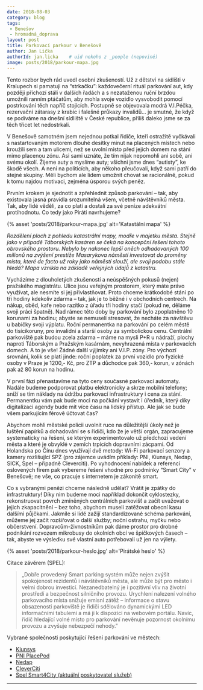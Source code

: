 ```yaml
---
date: 2018-08-03
category: blog
tags:
 - Benešov
 - hromadná_doprava
layout: post
title: Parkovací parkour v Benešově
author: Jan Lička
authorId: jan.licka    # uid nekoho z _people (nepoviné)
image: posts/2018/parkour-mapa.jpg
---
```


Tento rozbor bych rád uvedl osobní zkušeností. Už z dětství na sídlišti v Kralupech si pamatuji na “strkačku”: každovečerní rituál parkování aut, kdy později příchozí stáli v dalších řadách a s nezataženou ruční brzdou umožnili ranním ptáčatům, aby mohla svoje vozidlo vysvobodit pomocí postrkování těch napříč stojících. Postupně se objevovala modrá V.I.Péčka, rezervační zátarasy z krabic i falešné průkazy invalidů… je smutné, že když se podíváme na dnešní sídliště v České republice, příliš daleko jsme se za těch třicet let nedostrkali.

V Benešově samotném jsem nejednou potkal řidiče, kteří ostražitě vyčkávali s nastartovaným motorem dlouhé desítky minut na placených místech nebo kroužili sem a tam ulicemi, než se uvolní místo před jejich domem na stání mimo placenou zónu. Asi sami uznáte, že tím nijak nepomohli ani sobě, ani svému okolí. Žijeme auty a myslíme auty; všichni jsme dnes “autisty”, ke škodě všech. A není na politicích, aby někoho přeučovali, když sami patří do stejné skupiny. Měli bychom ale lidem umožnit chovat se racionálně, pokud k tomu najdou motivaci, zejména úsporou svých peněz. 

Prvním krokem je sjednotit a zpřehlednit způsob parkování – tak, aby existovala jasná pravidla srozumitelná všem, včetně návštěvníků města. Tak, aby lidé věděli, za co platí a dostali za své peníze adekvátní protihodnotu. Co tedy jako Piráti navrhujeme?

{% asset 'posts/2018/parkour-mapa.jpg' alt='Katastální mapa' %}

*Rozdělení ploch z pohledu katastrální mapy, modře v majetku města. Stejně jako v případě Táborských kasáren se čeká na koncepční řešení tohoto obrovského prostoru. Nebylo by nakonec lepší oněch odhadovaných 100 milionů na zvýšení prestiže Masarykova náměstí investovat do proměny místa, které de facto už roky jako náměstí slouží, ale svoji podobu stále hledá? Mapa vznikla na základě veřejných údajů z katastru.*

Vycházíme z dlouholetých zkušeností a neúspěšných pokusů (nejen) pražského magistrátu. Ulice jsou veřejným prostorem, který máte právo využívat, ale nesmíte si jej přivlastňovat. Proto chceme krátkodobé stání po tři hodiny kdekoliv zdarma – tak, jak je to běžné i v obchodních centrech. Na nákup, oběd, kafe nebo razítko z úřadu tři hodiny stačí (pokud ne, děláme svoji práci špatně). Nad rámec této doby by parkování bylo zpoplatněno 10 korunami za hodinu; abyste se nemuseli stresovat, že necháte za návštěvu u babičky svoji výplatu. Roční permanentka na parkování po celém městě do tisícikoruny, pro invalidní a starší osoby za symbolickou cenu. Centrální parkoviště pak budou zcela zdarma – máme na mysli P+R u nádraží, plochy naproti Táborským a Pražským kasárnám, nevyhrazená místa v parkovacích domech. A to je vše! Žádné další výjimky ani V.I.P. zóny. Pro výchozí srovnání, kolik se platí jinde: roční poplatek za první vozidlo pro fyzické osoby v Praze je 1200,- Kč, pro ZTP a důchodce pak 360,- korun, v zónách pak až 80 korun na hodinu. 

V první fázi přenastavíme na tyto ceny současné parkovací automaty. Nadále budeme podporovat platbu elektronicky a skrze mobilní telefony; sníží se tím náklady na údržbu parkovací infrastruktury i cena za stání. Permanentku vám pak bude moci na počkání vystavit i úředník, který díky digitalizaci agendy bude mít více času na lidský přístup. Ale jak se bude všem parkujícím férově účtovat čas?

Abychom mohli městské policii uvolnit ruce na důležitější úkoly než je luštění papírků a dohadování se s řidiči, kdo že je větší orgán, zapracujeme systematicky na řešení, se kterým experimentovalo už předchozí vedení města a které je obvyklé v zemích trpících dopravními zácpami. Od Holandska po Čínu dnes využívají dvě metody: Wi-Fi parkovací senzory a kamery rozlišující SPZ (pro zájemce uvádím příklady: PNI, Kiunsys, Nedap, SICK, Spel – případně Cleverciti). Po vyhodnocení nabídek a referencí oslovených firem pak vybereme řešení vhodné pro podmínky “Smart City” v Benešově; ne vše, co pracuje s internetem je zákonitě smart.

Co s vybranými penězi chceme následně udělat? Vrátit je zpátky do infrastruktury! Díky nim budeme moci například dokončit cyklostezky, rekonstruovat povrch zmíněných centrálních parkovišť a začít uvažovat o jejich zkapacitnění – bez toho, abychom museli zatěžovat obecní kasu dalšími půjčkami. Jakmile si lidé zažijí standardizované schéma parkování, můžeme jej začít rozšiřovat o další služby; noční ostrahu, myčku nebo občerstvení. Dopravcům-živnostníkům pak dáme prostor pro drobné podnikání rozvozem mikrobusy do okolních obcí ve špičkových časech – tak, abyste ve výsledku své vlastní auto potřebovali už jen na výlety.

{% asset 'posts/2018/parkour-heslo.jpg' alt='Pirátské heslo' %}

Citace závěrem (SPEL):
> „Dobře provedený Smart parking systém může nejen zvýšit spokojenost rezidentů i návštěvníků města, ale může být pro město i velmi dobrou investicí. Nezanedbatelný je i pozitivní vliv na životní prostředí a bezpečnost silničního provozu. Urychlení nalezení volného parkovacího místa snižuje emisní zátěž – informace o stavu obsazenosti parkoviště je řidiči sdělováno dynamickými LED informačními tabulemi a má ji k dispozici na webovém portálu. Navíc, řidič hledající volné místo pro parkování nevěnuje pozornost okolnímu provozu a zvyšuje nebezpečí nehody."

Vybrané společnosti poskytující řešení parkování ve městech:

* [Kiunsys](https://www.kiunsys.com/products/parking-spot-sensors-system/)
* [PNI PlacePod](https://www.pnicorp.com/placepod/)
* [Nedap](https://www.nedapidentification.com/news/insights/the-business-case-for-wireless-parking-sensors.html)
* [CleverCiti](https://www.cleverciti.com/technology/sensors/)
* [Spel Smart4City (aktuální poskytovatel služeb)](https://www.spel.cz/)

- - -
